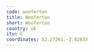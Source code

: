 ```yaml
---
code: wooferton
title: Wooferton
short: Wooferton
country: uk
itu: G
coordinates: 52.27361,-2.82833
---
```


